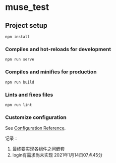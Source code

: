 # muse_test

## Project setup
```
npm install
```

### Compiles and hot-reloads for development
```
npm run serve
```

### Compiles and minifies for production
```
npm run build
```

### Lints and fixes files
```
npm run lint
```

### Customize configuration
See [Configuration Reference](https://cli.vuejs.org/config/).

记录：
1. 最终要实现各组件之间嵌套
2. login有需求尚未实现 2021年1月14日07点45分